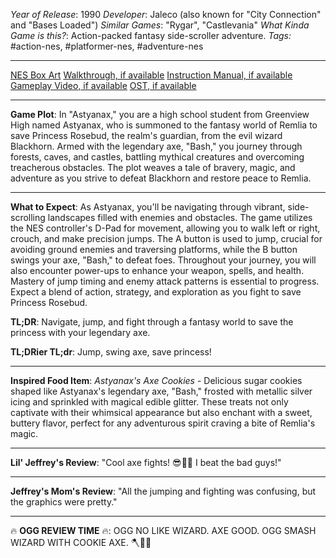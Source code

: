 *Year of Release*: 1990
*Developer*: Jaleco (also known for "City Connection" and "Bases Loaded")
*Similar Games*: "Rygar", "Castlevania"
*What Kinda Game is this?*: Action-packed fantasy side-scroller adventure.
*Tags:* #action-nes, #platformer-nes, #adventure-nes

---
[NES Box Art](https://www.google.com/search?tbm=isch&q=NES+Box+Art+Astyanax) 
[Walkthrough, if available](https://www.google.com/search?q=Walkthrough+NES+Astyanax)
[Instruction Manual, if available](https://www.google.com/search?q=NES+Instruction+Manual+Astyanax)
[Gameplay Video, if available](https://www.youtube.com/results?search_query=gameplay+NES+Astyanax) 
[OST, if available](https://www.youtube.com/results?search_query=gameplay+NES+Astyanax+OST)

- - -
**Game Plot**: In "Astyanax," you are a high school student from Greenview High named Astyanax, who is summoned to the fantasy world of Remlia to save Princess Rosebud, the realm's guardian, from the evil wizard Blackhorn. Armed with the legendary axe, "Bash," you journey through forests, caves, and castles, battling mythical creatures and overcoming treacherous obstacles. The plot weaves a tale of bravery, magic, and adventure as you strive to defeat Blackhorn and restore peace to Remlia.

- - -
**What to Expect**: As Astyanax, you'll be navigating through vibrant, side-scrolling landscapes filled with enemies and obstacles. The game utilizes the NES controller's D-Pad for movement, allowing you to walk left or right, crouch, and make precision jumps. The A button is used to jump, crucial for avoiding ground enemies and traversing platforms, while the B button swings your axe, "Bash," to defeat foes. Throughout your journey, you will also encounter power-ups to enhance your weapon, spells, and health. Mastery of jump timing and enemy attack patterns is essential to progress. Expect a blend of action, strategy, and exploration as you fight to save Princess Rosebud.

**TL;DR**: Navigate, jump, and fight through a fantasy world to save the princess with your legendary axe.

**TL;DRier TL;dr**: Jump, swing axe, save princess!

---
**Inspired Food Item**: *Astyanax's Axe Cookies* - Delicious sugar cookies shaped like Astyanax's legendary axe, "Bash," frosted with metallic silver icing and sprinkled with magical edible glitter. These treats not only captivate with their whimsical appearance but also enchant with a sweet, buttery flavor, perfect for any adventurous spirit craving a bite of Remlia's magic.

---
**Lil' Jeffrey's Review**: "Cool axe fights! 😎👾💥 I beat the bad guys!"

---
**Jeffrey's Mom's Review**: "All the jumping and fighting was confusing, but the graphics were pretty."

---
🔥 **OGG REVIEW TIME** 🔥: OGG NO LIKE WIZARD. AXE GOOD. OGG SMASH WIZARD WITH COOKIE AXE. 🪓🍪👹
